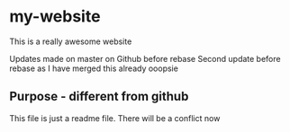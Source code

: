 # my-website

This is a really awesome website

Updates made on master on Github before rebase
Second update before rebase as I have merged this already ooopsie

## Purpose - different from github

This file is just a readme file. There will be a conflict now
